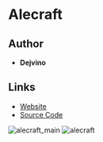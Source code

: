 <detail>

# Alecraft 
  
>
  
## Author 
- **Dejvino** 

## Links
- [Website](http://alecraft.dejvino.com/)  
- [Source Code](https://github.com/Dejvino/Minicraft)  

![alecraft_main](https://github.com/masato462/Minicraft-Rebuild-and-Mod-Archives/blob/master/minicraft_archives/readme_shot/alecraft_main.png)
![alecraft](https://github.com/masato462/Minicraft-Rebuild-and-Mod-Archives/blob/master/minicraft_archives/readme_shot/alecraft.png)
</detail>
<p>

<detail>